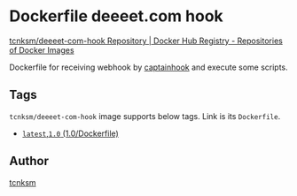 Dockerfile deeeet.com hook
====

[tcnksm/deeeet-com-hook Repository | Docker Hub Registry - Repositories of Docker Images](https://registry.hub.docker.com/u/tcnksm/deeeet-com-hook/)

Dockerfile for receiving webhook by [captainhook](https://github.com/bketelsen/captainhook) and execute some scripts. 

## Tags

`tcnksm/deeeet-com-hook` image supports below tags. Link is its `Dockerfile`. 

- [`latest`,`1.0` (1.0/Dockerfile)](https://github.com/tcnksm/deeeet.com/blob/master/dockerfiles/hook/1.0/Dockerfile)

## Author

[tcnksm](https://github.com/tcnksm)
